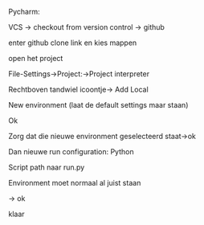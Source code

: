 Pycharm:

VCS -> checkout from version control -> github

enter github clone link en kies mappen

open het project


File-Settings->Project:<naam>->Project interpreter
  
Rechtboven tandwiel icoontje-> Add Local

New environment (laat de default settings maar staan)

Ok

Zorg dat die nieuwe environment geselecteerd staat->ok



Dan nieuwe run configuration: Python

Script path naar run.py

Environment moet normaal al juist staan

-> ok



klaar
